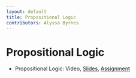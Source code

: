 ```yaml
---
layout: default
title: Propositional Logic
contributors: Alyssa Byrnes
---
```


# Propositional Logic

* Propositional Logic: Video, [Slides](../docs/lessons/proplogic.html), [Assignment](https://www.gradescope.com/)
